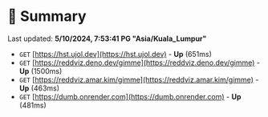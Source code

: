 # 📖 Summary
Last updated: **5/10/2024, 7:53:41 PG "Asia/Kuala_Lumpur"**

- `GET` [https://hst.ujol.dev](https://hst.ujol.dev) - **Up** (651ms)
- `GET` [https://reddviz.deno.dev/gimme](https://reddviz.deno.dev/gimme) - **Up** (1500ms)
- `GET` [https://reddviz.amar.kim/gimme](https://reddviz.amar.kim/gimme) - **Up** (463ms)
- `GET` [https://dumb.onrender.com](https://dumb.onrender.com) - **Up** (481ms)
